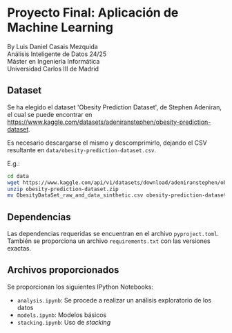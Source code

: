 # Proyecto Final: Aplicación de Machine Learning
By Luis Daniel Casais Mezquida  
Análisis Inteligente de Datos 24/25  
Máster en Ingeniería Informática  
Universidad Carlos III de Madrid


## Dataset
Se ha elegido el dataset 'Obesity Prediction Dataset', de Stephen Adeniran, el
cual se puede encontrar en
https://www.kaggle.com/datasets/adeniranstephen/obesity-prediction-dataset.

Es necesario descargarse el mismo y descomprimirlo, dejando el CSV resultante en
`data/obesity-prediction-dataset.csv`.

E.g.:
```bash
cd data
wget https://www.kaggle.com/api/v1/datasets/download/adeniranstephen/obesity-prediction-dataset -O obesity-prediction-dataset.zip
unzip obesity-prediction-dataset.zip
mv ObesityDataSet_raw_and_data_sinthetic.csv obesity-prediction-dataset.csv
```


## Dependencias
Las dependencias requeridas se encuentran en el archivo `pyproject.toml`.  
También se proporciona un archivo `requirements.txt` con las versiones exactas.


## Archivos proporcionados
Se proporcionan los siguientes IPython Notebooks:
- `analysis.ipynb`: Se procede a realizar un análisis exploratorio de los datos
- `models.ipynb`: Modelos básicos
- `stacking.ipynb`: Uso de _stacking_
